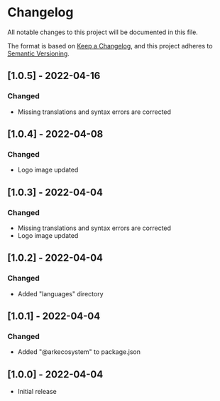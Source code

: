 # Changelog

All notable changes to this project will be documented in this file.

The format is based on [Keep a Changelog](https://keepachangelog.com/en/1.0.0/),
and this project adheres to [Semantic Versioning](https://semver.org/spec/v2.0.0.html).

## [1.0.5] - 2022-04-16

### Changed

- Missing translations and syntax errors are corrected


## [1.0.4] - 2022-04-08

### Changed

- Logo image updated


## [1.0.3] - 2022-04-04

### Changed

- Missing translations and syntax errors are corrected
- Logo image updated

## [1.0.2] - 2022-04-04

### Changed

- Added "languages" directory

## [1.0.1] - 2022-04-04

### Changed

- Added  "@arkecosystem" to package.json

## [1.0.0] - 2022-04-04

- Initial release
